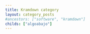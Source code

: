 ```yaml
---
title: Kramdown category
layout: category_posts
#ancestors: ["software", "kramdown"]
childs: ["algoabajo"]
---
```


